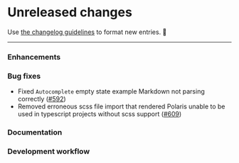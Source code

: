 # Unreleased changes

Use [the changelog guidelines](https://git.io/polaris-changelog-guidelines) to format new entries. 💜

---

### Enhancements

### Bug fixes

- Fixed `Autocomplete` empty state example Markdown not parsing correctly ([#592](https://github.com/Shopify/polaris-react/pull/592))
- Removed erroneous scss file import that rendered Polaris unable to be used in typescript projects without scss support ([#609](https://github.com/Shopify/polaris-react/pull/609))

### Documentation

### Development workflow
